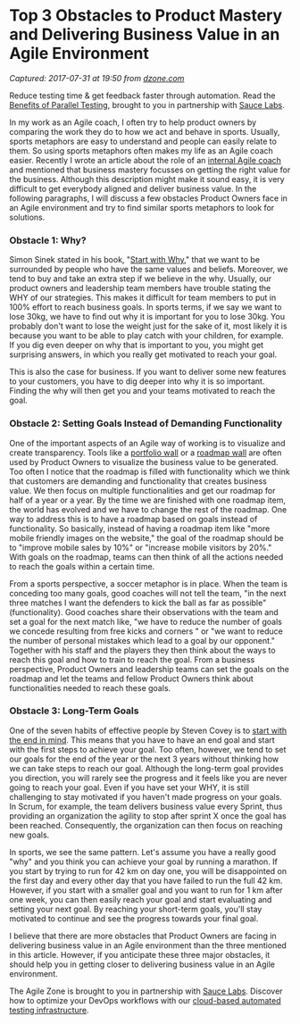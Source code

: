 # Top 3 Obstacles to Product Mastery and Delivering Business Value in an Agile Environment

_Captured: 2017-07-31 at 19:50 from [dzone.com](https://dzone.com/articles/top-3-obstacles-to-product-mastery-and-delivering?utm_source=DevSuccess&utm_medium=email&utm_campaign=2017-07-31)_

Reduce testing time & get feedback faster through automation. Read the [Benefits of Parallel Testing](https://dzone.com/go?i=124039&u=http%3A%2F%2Finfo.saucelabs.com%2Fpaper-benefits-of-parallel-testing.html%3Futm_campaign%3Dparalleltestingwp%26utm_medium%3Dtextlink%26utm_source%3Ddzone-agile), brought to you in partnership with [Sauce Labs](https://dzone.com/go?i=124039&u=http%3A%2F%2Finfo.saucelabs.com%2Fpaper-benefits-of-parallel-testing.html%3Futm_campaign%3Dparalleltestingwp%26utm_medium%3Dtextlink%26utm_source%3Ddzone-agile).

In my work as an Agile coach, I often try to help product owners by comparing the work they do to how we act and behave in sports. Usually, sports metaphors are easy to understand and people can easily relate to them. So using sports metaphors often makes my life as an Agile coach easier. Recently I wrote an article about the role of an [internal Agile coach](https://dzone.com/articles/leading-agile-transformation-with-only-internal-ag) and mentioned that business mastery focusses on getting the right value for the business. Although this description might make it sound easy, it is very difficult to get everybody aligned and deliver business value. In the following paragraphs, I will discuss a few obstacles Product Owners face in an Agile environment and try to find similar sports metaphors to look for solutions.

### Obstacle 1: Why?

Simon Sinek stated in his book, "[Start with Why](https://www.amazon.com/Start-Why-Leaders-Inspire-Everyone/dp/1591846447)," that we want to be surrounded by people who have the same values and beliefs. Moreover, we tend to buy and take an extra step if we believe in the why. Usually, our product owners and leadership team members have trouble stating the WHY of our strategies. This makes it difficult for team members to put in 100% effort to reach business goals. In sports terms, if we say we want to lose 30kg, we have to find out why it is important for you to lose 30kg. You probably don't want to lose the weight just for the sake of it, most likely it is because you want to be able to play catch with your children, for example. If you dig even deeper on why that is important to you, you might get surprising answers, in which you really get motivated to reach your goal.

This is also the case for business. If you want to deliver some new features to your customers, you have to dig deeper into why it is so important. Finding the why will then get you and your teams motivated to reach the goal.

### **Obstacle 2: Setting Goals Instead of Demanding Functionality**

One of the important aspects of an Agile way of working is to visualize and create transparency. Tools like a [portfolio wall](https://www.pmi.org/learning/library/portfolio-alignment-wall-tool-agile-5834) or a [roadmap wall](http://www.seedbox.com/agilers/2013/09/24/agile-roadmapping-how-to-create-and-maintain-your-product-portfolio-part-2/) are often used by Product Owners to visualize the business value to be generated. Too often I notice that the roadmap is filled with functionality which we think that customers are demanding and functionality that creates business value. We then focus on multiple functionalities and get our roadmap for half of a year or a year. By the time we are finished with one roadmap item, the world has evolved and we have to change the rest of the roadmap. One way to address this is to have a roadmap based on goals instead of functionality. So basically, instead of having a roadmap item like "more mobile friendly images on the website," the goal of the roadmap should be to "improve mobile sales by 10%" or "increase mobile visitors by 20%." With goals on the roadmap, teams can then think of all the actions needed to reach the goals within a certain time.

From a sports perspective, a soccer metaphor is in place. When the team is conceding too many goals, good coaches will not tell the team, "in the next three matches I want the defenders to kick the ball as far as possible" (functionality). Good coaches share their observations with the team and set a goal for the next match like, "we have to reduce the number of goals we concede resulting from free kicks and corners " or "we want to reduce the number of personal mistakes which lead to a goal by our opponent." Together with his staff and the players they then think about the ways to reach this goal and how to train to reach the goal. From a business perspective, Product Owners and leadership teams can set the goals on the roadmap and let the teams and fellow Product Owners think about functionalities needed to reach these goals.

### **Obstacle 3: Long-Term Goals**

One of the seven habits of effective people by Steven Covey is to [start with the end in mind](https://www.stephencovey.com/7habits/7habits-habit2.php). This means that you have to have an end goal and start with the first steps to achieve your goal. Too often, however, we tend to set our goals for the end of the year or the next 3 years without thinking how we can take steps to reach our goal. Although the long-term goal provides you direction, you will rarely see the progress and it feels like you are never going to reach your goal. Even if you have set your WHY, it is still challenging to stay motivated if you haven't made progress on your goals. In Scrum, for example, the team delivers business value every Sprint, thus providing an organization the agility to stop after sprint X once the goal has been reached. Consequently, the organization can then focus on reaching new goals.

In sports, we see the same pattern. Let's assume you have a really good "why" and you think you can achieve your goal by running a marathon. If you start by trying to run for 42 km on day one, you will be disappointed on the first day and every other day that you have failed to run the full 42 km. However, if you start with a smaller goal and you want to run for 1 km after one week, you can then easily reach your goal and start evaluating and setting your next goal. By reaching your short-term goals, you'll stay motivated to continue and see the progress towards your final goal.

I believe that there are more obstacles that Product Owners are facing in delivering business value in an Agile environment than the three mentioned in this article. However, if you anticipate these three major obstacles, it should help you in getting closer to delivering business value in an Agile environment.

The Agile Zone is brought to you in partnership with [Sauce Labs](https://dzone.com/go?i=121022&u=http%3A%2F%2Finfo.saucelabs.com%2FHow-to-Get-the-Most-out-of-CICD-Workflow.html%3Futm_campaign%3Ddevops%2Bwp%26utm_medium%3Dtextlink%26utm_source%3Ddzone-agile). Discover how to optimize your DevOps workflows with our [cloud-based automated testing infrastructure](https://dzone.com/go?i=121022&u=http%3A%2F%2Finfo.saucelabs.com%2FHow-to-Get-the-Most-out-of-CICD-Workflow.html%3Futm_campaign%3Ddevops%2Bwp%26utm_medium%3Dtextlink%26utm_source%3Ddzone-agile).
